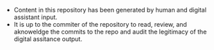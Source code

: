 - Content in this repository has been generated by human and digital assistant input. 
- It is up to the commiter of the repository to read, review, and aknoweldge the commits to the repo and audit the legitimacy of the digital assitance output. 
